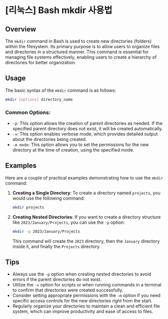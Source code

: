 # [리눅스] Bash mkdir 사용법

## Overview
The `mkdir` command in Bash is used to create new directories (folders) within the filesystem. Its primary purpose is to allow users to organize files and directories in a structured manner. This command is essential for managing file systems effectively, enabling users to create a hierarchy of directories for better organization.

## Usage
The basic syntax of the `mkdir` command is as follows:

```bash
mkdir [options] directory_name
```

### Common Options:
- `-p`: This option allows the creation of parent directories as needed. If the specified parent directory does not exist, it will be created automatically.
- `-v`: This option enables verbose mode, which provides detailed output about the directories being created.
- `-m mode`: This option allows you to set the permissions for the new directory at the time of creation, using the specified mode.

## Examples
Here are a couple of practical examples demonstrating how to use the `mkdir` command:

1. **Creating a Single Directory**:
   To create a directory named `projects`, you would use the following command:

   ```bash
   mkdir projects
   ```

2. **Creating Nested Directories**:
   If you want to create a directory structure like `2023/January/Projects`, you can use the `-p` option:

   ```bash
   mkdir -p 2023/January/Projects
   ```

   This command will create the `2023` directory, then the `January` directory inside it, and finally the `Projects` directory.

## Tips
- Always use the `-p` option when creating nested directories to avoid errors if the parent directories do not exist.
- Utilize the `-v` option for scripts or when running commands in a terminal to confirm that directories were created successfully.
- Consider setting appropriate permissions with the `-m` option if you need specific access controls for the new directories right from the start.
- Regularly organize your directories to maintain a clean and efficient file system, which can improve productivity and ease of access to files.